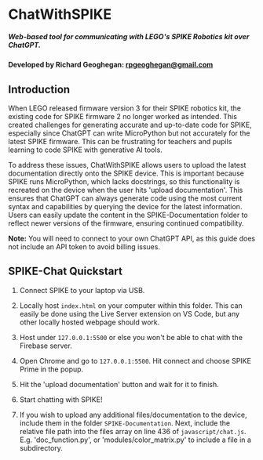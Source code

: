 # ChatWithSPIKE
##### Web-based tool for communicating with LEGO's SPIKE Robotics kit over ChatGPT.

**Developed by Richard Geoghegan: rpgeoghegan@gmail.com**

## Introduction

When LEGO released firmware version 3 for their SPIKE robotics kit, the existing code for SPIKE firmware 2 no longer worked as intended. This created challenges for generating accurate and up-to-date code for SPIKE, especially since ChatGPT can write MicroPython but not accurately for the latest SPIKE firmware. This can be frustrating for teachers and pupils learning to code SPIKE with generative AI tools.

To address these issues, ChatWithSPIKE allows users to upload the latest documentation directly onto the SPIKE device. This is important because SPIKE runs MicroPython, which lacks docstrings, so this functionality is recreated on the device when the user hits 'upload documentation'. This ensures that ChatGPT can always generate code using the most current syntax and capabilities by 
querying the device for the latest information. Users can easily update the content in the SPIKE-Documentation folder to reflect newer versions of the firmware, ensuring continued compatibility.

**Note:** You will need to connect to your own ChatGPT API, as this guide does not include an API token to avoid billing issues.

## SPIKE-Chat Quickstart

1. Connect SPIKE to your laptop via USB.

2. Locally host `index.html` on your computer within this folder. This can easily be done using the Live Server extension on VS Code, but any other locally hosted webpage should work.

3. Host under `127.0.0.1:5500` or else you won't be able to chat with the Firebase server.

4. Open Chrome and go to `127.0.0.1:5500`. Hit connect and choose SPIKE Prime in the popup.

5. Hit the 'upload documentation' button and wait for it to finish.

6. Start chatting with SPIKE!

7. If you wish to upload any additional files/documentation to the device, include them in the folder `SPIKE-Documentation`. Next, include the relative file path into the files array on line 436 of `javascript/chat.js`. 
   E.g. 'doc_function.py', or 'modules/color_matrix.py' to include a file in a subdirectory.
